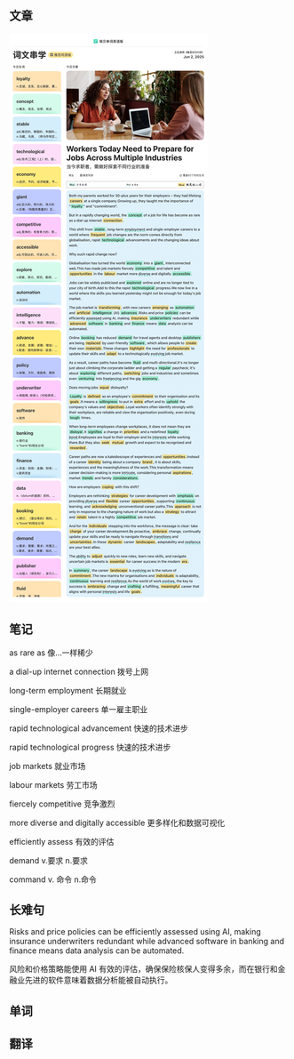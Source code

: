 ## 文章

![WechatIMG75](./assets/WechatIMG75.jpg)



## 笔记

as rare as 像...一样稀少

a dial-up internet connection 拨号上网

long-term employment  长期就业

single-employer careers 单一雇主职业

rapid technological advancement 快速的技术进步  

rapid technological progress 快速的技术进步

job markets 就业市场

labour markets 劳工市场

fiercely competitive 竞争激烈

more diverse and digitally accessible  更多样化和数据可视化

efficiently assess 有效的评估

demand v.要求  n.要求 

command  v. 命令 n.命令



## 长难句

Risks and price policies can be efficiently assessed using AI, making insurance underwriters redundant while advanced software in banking and finance means data analysis can be automated.

风险和价格策略能使用 AI 有效的评估，确保保险核保人变得多余，而在银行和金融业先进的软件意味着数据分析能被自动执行。







## 单词





## 翻译





